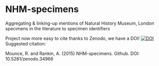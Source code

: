 # NHM-specimens
Aggregating &amp; linking-up mentions of Natural History Museum, London specimens in the literature to specimen identifiers

Project now more easy to cite thanks to Zenodo, we have a DOI!
[![DOI](https://zenodo.org/badge/doi/10.5281/zenodo.34966.svg)](http://dx.doi.org/10.5281/zenodo.34966)
Suggested citation:

Mounce, R. and Rankin, A. (2015) NHM-specimens. Github. DOI: 10.5281/zenodo.34966
